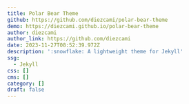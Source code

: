 ```yaml
---
title: Polar Bear Theme
github: https://github.com/diezcami/polar-bear-theme
demo: https://diezcami.github.io/polar-bear-theme
author: diezcami
author_link: https://github.com/diezcami
date: 2023-11-27T08:52:39.972Z
description: ':snowflake: A lightweight theme for Jekyll'
ssg:
  - Jekyll
css: []
cms: []
category: []
draft: false
---
```

